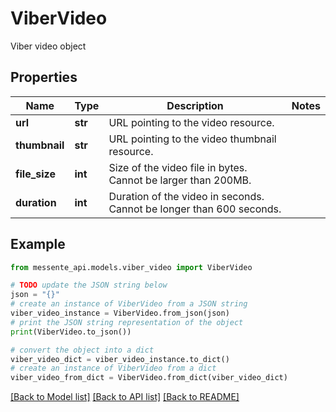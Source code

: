 # ViberVideo

Viber video object

## Properties

Name | Type | Description | Notes
------------ | ------------- | ------------- | -------------
**url** | **str** | URL pointing to the video resource. | 
**thumbnail** | **str** | URL pointing to the video thumbnail resource. | 
**file_size** | **int** | Size of the video file in bytes. Cannot be larger than 200MB. | 
**duration** | **int** | Duration of the video in seconds. Cannot be longer than 600 seconds. | 

## Example

```python
from messente_api.models.viber_video import ViberVideo

# TODO update the JSON string below
json = "{}"
# create an instance of ViberVideo from a JSON string
viber_video_instance = ViberVideo.from_json(json)
# print the JSON string representation of the object
print(ViberVideo.to_json())

# convert the object into a dict
viber_video_dict = viber_video_instance.to_dict()
# create an instance of ViberVideo from a dict
viber_video_from_dict = ViberVideo.from_dict(viber_video_dict)
```
[[Back to Model list]](../README.md#documentation-for-models) [[Back to API list]](../README.md#documentation-for-api-endpoints) [[Back to README]](../README.md)



